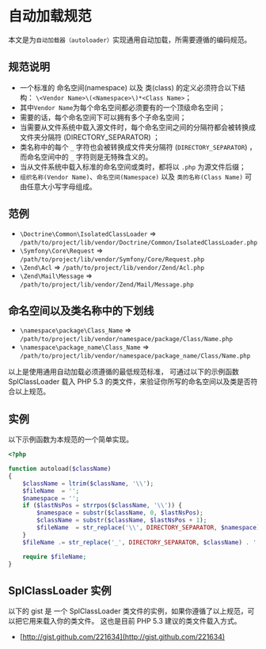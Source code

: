 自动加载规范
====================

本文是为`自动加载器（autoloader）`实现通用自动加载，所需要遵循的编码规范。

规范说明
---------

* 一个标准的 命名空间(namespace) 以及 类(class) 的定义必须符合以下结构：
`\<Vendor Name>\(<Namespace>\)*<Class Name>`；
* 其中`Vendor Name`为每个命名空间都必须要有的一个顶级命名空间；
* 需要的话，每个命名空间下可以拥有多个子命名空间；
* 当需要从文件系统中载入源文件时，每个命名空间之间的分隔符都会被转换成文件夹分隔符 (DIRECTORY_SEPARATOR) ；
* 类名称中的每个 `_` 字符也会被转换成文件夹分隔符 (`DIRECTORY_SEPARATOR`) ，而命名空间中的 `_` 字符则是无特殊含义的。
* 当从文件系统中载入标准的命名空间或类时，都将以 `.php` 为源文件后缀；
* `组织名称(Vendor Name)`、`命名空间(Namespace)` 以及 `类的名称(Class Name)` 可由任意大小写字母组成。

范例
--------

* `\Doctrine\Common\IsolatedClassLoader` => `/path/to/project/lib/vendor/Doctrine/Common/IsolatedClassLoader.php`
* `\Symfony\Core\Request` => `/path/to/project/lib/vendor/Symfony/Core/Request.php`
* `\Zend\Acl` => `/path/to/project/lib/vendor/Zend/Acl.php`
* `\Zend\Mail\Message` => `/path/to/project/lib/vendor/Zend/Mail/Message.php`

命名空间以及类名称中的下划线
-----------------------------------------

* `\namespace\package\Class_Name` => `/path/to/project/lib/vendor/namespace/package/Class/Name.php`
* `\namespace\package_name\Class_Name` => `/path/to/project/lib/vendor/namespace/package_name/Class/Name.php`


以上是使用通用自动加载必须遵循的最低规范标准， 可通过以下的示例函数 SplClassLoader 载入 PHP 5.3 的类文件，来验证你所写的命名空间以及类是否符合以上规范。

实例
----------------------

以下示例函数为本规范的一个简单实现。

```php
<?php

function autoload($className)
{
    $className = ltrim($className, '\\');
    $fileName  = '';
    $namespace = '';
    if ($lastNsPos = strrpos($className, '\\')) {
        $namespace = substr($className, 0, $lastNsPos);
        $className = substr($className, $lastNsPos + 1);
        $fileName  = str_replace('\\', DIRECTORY_SEPARATOR, $namespace) . DIRECTORY_SEPARATOR;
    }
    $fileName .= str_replace('_', DIRECTORY_SEPARATOR, $className) . '.php';

    require $fileName;
}
```

SplClassLoader 实例
-----------------------------

以下的 gist 是 一个 SplClassLoader 类文件的实例，如果你遵循了以上规范，可以把它用来载入你的类文件。 这也是目前 PHP 5.3 建议的类文件载入方式。

* [http://gist.github.com/221634](http://gist.github.com/221634)

